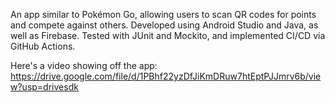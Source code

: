 An app similar to Pokémon Go, allowing users to scan QR codes for points and compete against others. Developed using Android Studio and Java, as well as Firebase. Tested with JUnit and Mockito, and implemented CI/CD via GitHub Actions.

Here's a video showing off the app:
https://drive.google.com/file/d/1PBhf22yzDfJiKmDRuw7htEptPJJmrv6b/view?usp=drivesdk
